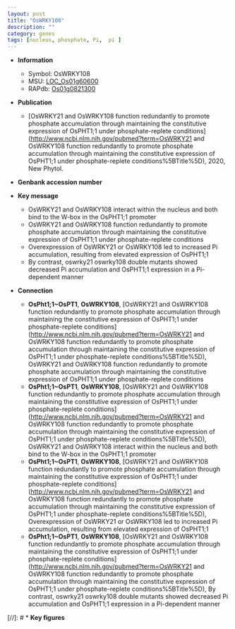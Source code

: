 ```yaml
---
layout: post
title: "OsWRKY108"
description: ""
category: genes
tags: [nucleus, phosphate, Pi,  pi ]
---
```


* **Information**  
    + Symbol: OsWRKY108  
    + MSU: [LOC_Os01g60600](http://rice.plantbiology.msu.edu/cgi-bin/ORF_infopage.cgi?orf=LOC_Os01g60600)  
    + RAPdb: [Os01g0821300](http://rapdb.dna.affrc.go.jp/viewer/gbrowse_details/irgsp1?name=Os01g0821300)  

* **Publication**  
    + [OsWRKY21 and OsWRKY108 function redundantly to promote phosphate accumulation through maintaining the constitutive expression of OsPHT1;1 under phosphate-replete conditions](http://www.ncbi.nlm.nih.gov/pubmed?term=OsWRKY21 and OsWRKY108 function redundantly to promote phosphate accumulation through maintaining the constitutive expression of OsPHT1;1 under phosphate-replete conditions%5BTitle%5D), 2020, New Phytol.

* **Genbank accession number**  

* **Key message**  
    + OsWRKY21 and OsWRKY108 interact within the nucleus and both bind to the W-box in the OsPHT1;1 promoter
    + OsWRKY21 and OsWRKY108 function redundantly to promote phosphate accumulation through maintaining the constitutive expression of OsPHT1;1 under phosphate-replete conditions
    + Overexpression of OsWRKY21 or OsWRKY108 led to increased Pi accumulation, resulting from elevated expression of OsPHT1;1
    + By contrast, oswrky21 oswrky108 double mutants showed decreased Pi accumulation and OsPHT1;1 expression in a Pi-dependent manner

* **Connection**  
    + __OsPht1;1~OsPT1__, __OsWRKY108__, [OsWRKY21 and OsWRKY108 function redundantly to promote phosphate accumulation through maintaining the constitutive expression of OsPHT1;1 under phosphate-replete conditions](http://www.ncbi.nlm.nih.gov/pubmed?term=OsWRKY21 and OsWRKY108 function redundantly to promote phosphate accumulation through maintaining the constitutive expression of OsPHT1;1 under phosphate-replete conditions%5BTitle%5D), OsWRKY21 and OsWRKY108 function redundantly to promote phosphate accumulation through maintaining the constitutive expression of OsPHT1;1 under phosphate-replete conditions
    + __OsPht1;1~OsPT1__, __OsWRKY108__, [OsWRKY21 and OsWRKY108 function redundantly to promote phosphate accumulation through maintaining the constitutive expression of OsPHT1;1 under phosphate-replete conditions](http://www.ncbi.nlm.nih.gov/pubmed?term=OsWRKY21 and OsWRKY108 function redundantly to promote phosphate accumulation through maintaining the constitutive expression of OsPHT1;1 under phosphate-replete conditions%5BTitle%5D),  OsWRKY21 and OsWRKY108 interact within the nucleus and both bind to the W-box in the OsPHT1;1 promoter
    + __OsPht1;1~OsPT1__, __OsWRKY108__, [OsWRKY21 and OsWRKY108 function redundantly to promote phosphate accumulation through maintaining the constitutive expression of OsPHT1;1 under phosphate-replete conditions](http://www.ncbi.nlm.nih.gov/pubmed?term=OsWRKY21 and OsWRKY108 function redundantly to promote phosphate accumulation through maintaining the constitutive expression of OsPHT1;1 under phosphate-replete conditions%5BTitle%5D),  Overexpression of OsWRKY21 or OsWRKY108 led to increased Pi accumulation, resulting from elevated expression of OsPHT1;1
    + __OsPht1;1~OsPT1__, __OsWRKY108__, [OsWRKY21 and OsWRKY108 function redundantly to promote phosphate accumulation through maintaining the constitutive expression of OsPHT1;1 under phosphate-replete conditions](http://www.ncbi.nlm.nih.gov/pubmed?term=OsWRKY21 and OsWRKY108 function redundantly to promote phosphate accumulation through maintaining the constitutive expression of OsPHT1;1 under phosphate-replete conditions%5BTitle%5D),  By contrast, oswrky21 oswrky108 double mutants showed decreased Pi accumulation and OsPHT1;1 expression in a Pi-dependent manner

[//]: # * **Key figures**  


